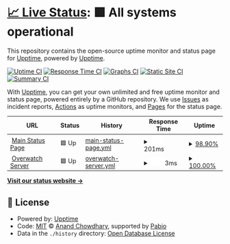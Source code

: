 # [📈 Live Status](https://demo.upptime.js.org): <!--live status--> **🟩 All systems operational**

This repository contains the open-source uptime monitor and status page for [Upptime](https://upptime.js.org), powered by [Upptime](https://github.com/upptime/upptime).

[![Uptime CI](https://github.com/upptime/upptime/workflows/Uptime%20CI/badge.svg)](https://github.com/upptime/upptime/actions?query=workflow%3A%22Uptime+CI%22)
[![Response Time CI](https://github.com/upptime/upptime/workflows/Response%20Time%20CI/badge.svg)](https://github.com/upptime/upptime/actions?query=workflow%3A%22Response+Time+CI%22)
[![Graphs CI](https://github.com/upptime/upptime/workflows/Graphs%20CI/badge.svg)](https://github.com/upptime/upptime/actions?query=workflow%3A%22Graphs+CI%22)
[![Static Site CI](https://github.com/upptime/upptime/workflows/Static%20Site%20CI/badge.svg)](https://github.com/upptime/upptime/actions?query=workflow%3A%22Static+Site+CI%22)
[![Summary CI](https://github.com/upptime/upptime/workflows/Summary%20CI/badge.svg)](https://github.com/upptime/upptime/actions?query=workflow%3A%22Summary+CI%22)

With [Upptime](https://upptime.js.org), you can get your own unlimited and free uptime monitor and status page, powered entirely by a GitHub repository. We use [Issues](https://github.com/upptime/upptime/issues) as incident reports, [Actions](https://github.com/upptime/upptime/actions) as uptime monitors, and [Pages](https://demo.upptime.js.org) for the status page.

<!--start: status pages-->
<!-- This summary is generated by Upptime (https://github.com/upptime/upptime) -->
<!-- Do not edit this manually, your changes will be overwritten -->
<!-- prettier-ignore -->
| URL | Status | History | Response Time | Uptime |
| --- | ------ | ------- | ------------- | ------ |
| <img alt="" src="https://icons.duckduckgo.com/ip3/status.andywebservices.com.ico" height="13"> [Main Status Page](https://status.andywebservices.com) | 🟩 Up | [main-status-page.yml](https://github.com/AndyWebServices/upptime/commits/HEAD/history/main-status-page.yml) | <details><summary><img alt="Response time graph" src="./graphs/main-status-page/response-time-week.png" height="20"> 201ms</summary><br><a href="https://demo.upptime.js.org/history/main-status-page"><img alt="Response time 205" src="https://img.shields.io/endpoint?url=https%3A%2F%2Fraw.githubusercontent.com%2FAndyWebServices%2Fupptime%2FHEAD%2Fapi%2Fmain-status-page%2Fresponse-time.json"></a><br><a href="https://demo.upptime.js.org/history/main-status-page"><img alt="24-hour response time 202" src="https://img.shields.io/endpoint?url=https%3A%2F%2Fraw.githubusercontent.com%2FAndyWebServices%2Fupptime%2FHEAD%2Fapi%2Fmain-status-page%2Fresponse-time-day.json"></a><br><a href="https://demo.upptime.js.org/history/main-status-page"><img alt="7-day response time 201" src="https://img.shields.io/endpoint?url=https%3A%2F%2Fraw.githubusercontent.com%2FAndyWebServices%2Fupptime%2FHEAD%2Fapi%2Fmain-status-page%2Fresponse-time-week.json"></a><br><a href="https://demo.upptime.js.org/history/main-status-page"><img alt="30-day response time 205" src="https://img.shields.io/endpoint?url=https%3A%2F%2Fraw.githubusercontent.com%2FAndyWebServices%2Fupptime%2FHEAD%2Fapi%2Fmain-status-page%2Fresponse-time-month.json"></a><br><a href="https://demo.upptime.js.org/history/main-status-page"><img alt="1-year response time 205" src="https://img.shields.io/endpoint?url=https%3A%2F%2Fraw.githubusercontent.com%2FAndyWebServices%2Fupptime%2FHEAD%2Fapi%2Fmain-status-page%2Fresponse-time-year.json"></a></details> | <details><summary><a href="https://demo.upptime.js.org/history/main-status-page">98.90%</a></summary><a href="https://demo.upptime.js.org/history/main-status-page"><img alt="All-time uptime 99.27%" src="https://img.shields.io/endpoint?url=https%3A%2F%2Fraw.githubusercontent.com%2FAndyWebServices%2Fupptime%2FHEAD%2Fapi%2Fmain-status-page%2Fuptime.json"></a><br><a href="https://demo.upptime.js.org/history/main-status-page"><img alt="24-hour uptime 92.30%" src="https://img.shields.io/endpoint?url=https%3A%2F%2Fraw.githubusercontent.com%2FAndyWebServices%2Fupptime%2FHEAD%2Fapi%2Fmain-status-page%2Fuptime-day.json"></a><br><a href="https://demo.upptime.js.org/history/main-status-page"><img alt="7-day uptime 98.90%" src="https://img.shields.io/endpoint?url=https%3A%2F%2Fraw.githubusercontent.com%2FAndyWebServices%2Fupptime%2FHEAD%2Fapi%2Fmain-status-page%2Fuptime-week.json"></a><br><a href="https://demo.upptime.js.org/history/main-status-page"><img alt="30-day uptime 99.27%" src="https://img.shields.io/endpoint?url=https%3A%2F%2Fraw.githubusercontent.com%2FAndyWebServices%2Fupptime%2FHEAD%2Fapi%2Fmain-status-page%2Fuptime-month.json"></a><br><a href="https://demo.upptime.js.org/history/main-status-page"><img alt="1-year uptime 99.27%" src="https://img.shields.io/endpoint?url=https%3A%2F%2Fraw.githubusercontent.com%2FAndyWebServices%2Fupptime%2FHEAD%2Fapi%2Fmain-status-page%2Fuptime-year.json"></a></details>
| <img alt="" src="https://icons.duckduckgo.com/ip3/null.ico" height="13"> [Overwatch Server](overwatch.andywebservices.com) | 🟩 Up | [overwatch-server.yml](https://github.com/AndyWebServices/upptime/commits/HEAD/history/overwatch-server.yml) | <details><summary><img alt="Response time graph" src="./graphs/overwatch-server/response-time-week.png" height="20"> 3ms</summary><br><a href="https://demo.upptime.js.org/history/overwatch-server"><img alt="Response time 10" src="https://img.shields.io/endpoint?url=https%3A%2F%2Fraw.githubusercontent.com%2FAndyWebServices%2Fupptime%2FHEAD%2Fapi%2Foverwatch-server%2Fresponse-time.json"></a><br><a href="https://demo.upptime.js.org/history/overwatch-server"><img alt="24-hour response time 6" src="https://img.shields.io/endpoint?url=https%3A%2F%2Fraw.githubusercontent.com%2FAndyWebServices%2Fupptime%2FHEAD%2Fapi%2Foverwatch-server%2Fresponse-time-day.json"></a><br><a href="https://demo.upptime.js.org/history/overwatch-server"><img alt="7-day response time 3" src="https://img.shields.io/endpoint?url=https%3A%2F%2Fraw.githubusercontent.com%2FAndyWebServices%2Fupptime%2FHEAD%2Fapi%2Foverwatch-server%2Fresponse-time-week.json"></a><br><a href="https://demo.upptime.js.org/history/overwatch-server"><img alt="30-day response time 10" src="https://img.shields.io/endpoint?url=https%3A%2F%2Fraw.githubusercontent.com%2FAndyWebServices%2Fupptime%2FHEAD%2Fapi%2Foverwatch-server%2Fresponse-time-month.json"></a><br><a href="https://demo.upptime.js.org/history/overwatch-server"><img alt="1-year response time 10" src="https://img.shields.io/endpoint?url=https%3A%2F%2Fraw.githubusercontent.com%2FAndyWebServices%2Fupptime%2FHEAD%2Fapi%2Foverwatch-server%2Fresponse-time-year.json"></a></details> | <details><summary><a href="https://demo.upptime.js.org/history/overwatch-server">100.00%</a></summary><a href="https://demo.upptime.js.org/history/overwatch-server"><img alt="All-time uptime 99.92%" src="https://img.shields.io/endpoint?url=https%3A%2F%2Fraw.githubusercontent.com%2FAndyWebServices%2Fupptime%2FHEAD%2Fapi%2Foverwatch-server%2Fuptime.json"></a><br><a href="https://demo.upptime.js.org/history/overwatch-server"><img alt="24-hour uptime 100.00%" src="https://img.shields.io/endpoint?url=https%3A%2F%2Fraw.githubusercontent.com%2FAndyWebServices%2Fupptime%2FHEAD%2Fapi%2Foverwatch-server%2Fuptime-day.json"></a><br><a href="https://demo.upptime.js.org/history/overwatch-server"><img alt="7-day uptime 100.00%" src="https://img.shields.io/endpoint?url=https%3A%2F%2Fraw.githubusercontent.com%2FAndyWebServices%2Fupptime%2FHEAD%2Fapi%2Foverwatch-server%2Fuptime-week.json"></a><br><a href="https://demo.upptime.js.org/history/overwatch-server"><img alt="30-day uptime 99.92%" src="https://img.shields.io/endpoint?url=https%3A%2F%2Fraw.githubusercontent.com%2FAndyWebServices%2Fupptime%2FHEAD%2Fapi%2Foverwatch-server%2Fuptime-month.json"></a><br><a href="https://demo.upptime.js.org/history/overwatch-server"><img alt="1-year uptime 99.92%" src="https://img.shields.io/endpoint?url=https%3A%2F%2Fraw.githubusercontent.com%2FAndyWebServices%2Fupptime%2FHEAD%2Fapi%2Foverwatch-server%2Fuptime-year.json"></a></details>

<!--end: status pages-->

[**Visit our status website →**](https://demo.upptime.js.org)

## 📄 License

- Powered by: [Upptime](https://github.com/upptime/upptime)
- Code: [MIT](./LICENSE) © [Anand Chowdhary](https://anandchowdhary.com), supported by [Pabio](https://pabio.com)
- Data in the `./history` directory: [Open Database License](https://opendatacommons.org/licenses/odbl/1-0/)
